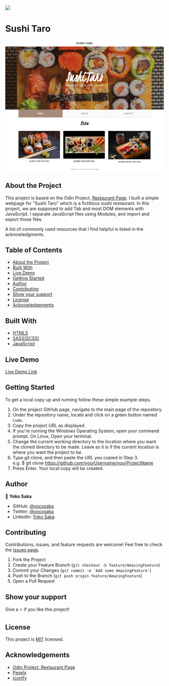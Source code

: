 ![](https://img.shields.io/badge/Microverse-blueviolet)
# Sushi Taro
![Top Page Screenshot](./screenshot.png)


## About the Project

This project is based on the Odin Project, [Restaurant Page](https://www.theodinproject.com/courses/javascript/lessons/restaurant-page). I built a simple webpage for "Sushi Taro" which is a fictitious sushi restaurant. In this project, we are supposed to add Tab and most DOM elements with JavaScript. I separate JavaScript files using Modules, and import and export those files.

A list of commonly used resources that I find helpful is listed in the acknowledgments.

## Table of Contents

* [About the Project](#about-the-project)
* [Built With](#built-with)
* [Live Demo](#live-demo)
* [Getting Started](#getting-started)
* [Author](#author)
* [Contributing](#contributing)
* [Show your support](#show-your-support)
* [License](#license)
* [Acknowledgements](#acknowledgements)

## Built With

* [HTML5](https://en.wikipedia.org/wiki/HTML5)
* [SASS(SCSS)](https://sass-lang.com/)
* [JavaScript](https://en.wikipedia.org/wiki/JavaScript)

## Live Demo

[Live Demo Link](https://sushitaro.netlify.app/)


## Getting Started

To get a local copy up and running follow these simple example steps.

1. On the project GitHub page, navigate to the main page of the repository.
2. Under the repository name, locate and click on a green button named `Code`. 
3. Copy the project URL as displayed.
4. If you're running the Windows Operating System, open your command prompt. On Linux, Open your terminal. 
5. Change the current working directory to the location where you want the cloned directory to be made. Leave as it is if the current location is where you want the project to be. 
6. Type git clone, and then paste the URL you copied in Step 3. <br>
e.g. $ git clone https://github.com/yourUsername/yourProjectName 
7. Press Enter. Your local copy will be created. 


## Author

👤 **Yoko Saka**

- GitHub: [@yocosaka](https://github.com/yocosaka)
- Twitter: [@yocosaka](https://twitter.com/yocosaka)
- LinkedIn: [Yoko Saka](https://www.linkedin.com/in/yokosaka)


## Contributing

Contributions, issues, and feature requests are welcome!
Feel free to check the [issues page](../../issues).

1. Fork the Project
2. Create your Feature Branch (`git checkout -b feature/AmazingFeature`)
3. Commit your Changes (`git commit -m 'Add some AmazingFeature'`)
4. Push to the Branch (`git push origin feature/AmazingFeature`)
5. Open a Pull Request


## Show your support

Give a ⭐️ if you like this project!


## License

This project is [MIT](./LICENSE) licensed.


## Acknowledgements
* [Odin Project: Restaurant Page](https://www.theodinproject.com/courses/javascript/lessons/restaurant-page)
* [Pexels](https://www.pexels.com/)
* [iconify](https://iconify.design/icon-sets/)
